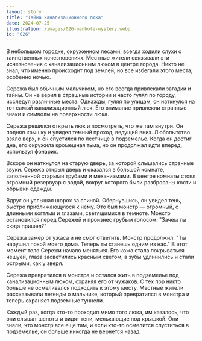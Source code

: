 ```yaml
---
layout: story
title: "Тайна канализационного люка"
date: 2024-07-25
illustration: /images/026-manhole-mystery.webp
id: "026"
---
```


В небольшом городке, окруженном лесами, всегда ходили слухи о таинственных исчезновениях. Местные жители связывали эти исчезновения с канализационным люком в центре города. Никто не знал, что именно происходит под землей, но все избегали этого места, особенно ночью.

Сережа был обычным мальчиком, но его всегда привлекали загадки и тайны. Он не верил в страшные истории и часто гулял по городу, исследуя различные места. Однажды, гуляя по улицам, он наткнулся на тот самый канализационный люк. Его внимание привлекли странные знаки и символы на поверхности люка.

Сережа решился открыть люк и посмотреть, что же там внутри. Он поднял крышку и увидел темный проход, ведущий вниз. Любопытство взяло верх, и он спустился по лестнице в подземелье. Когда он достиг дна, его окружила кромешная тьма, но он продолжал идти вперед, используя фонарик.

Вскоре он наткнулся на старую дверь, за которой слышались странные звуки. Сережа открыл дверь и оказался в большой комнате, заполненной старыми трубами и механизмами. В центре комнаты стоял огромный резервуар с водой, вокруг которого были разбросаны кости и обрывки одежды.

Вдруг он услышал шорох за спиной. Обернувшись, он увидел тень, быстро приближающуюся к нему. Это был монстр — огромный, с длинными когтями и глазами, светящимися в темноте. Монстр остановился перед Сережей и произнес грубым голосом: "Зачем ты сюда пришел?"

Сережа замер от ужаса и не смог ответить. Монстр продолжил: "Ты нарушил покой моего дома. Теперь ты станешь одним из нас." В этот момент тело Сережи начало меняться. Его кожа стала покрываться чешуей, глаза засветились красным светом, а зубы удлинились и стали острыми, как у зверя.

Сережа превратился в монстра и остался жить в подземелье под канализационным люком, охраняя его от чужаков. С тех пор никто больше не осмеливался подходить к этому месту. Местные жители рассказывали легенды о мальчике, который превратился в монстра и теперь охраняет подземные туннели.

Каждый раз, когда кто-то проходил мимо того люка, им казалось, что они слышат шепоты и видят тени, мелькающие под крышкой. Они знали, что монстр все еще там, и если кто-то осмелится спуститься в подземелье, он больше никогда не вернется назад.